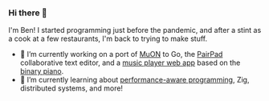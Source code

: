 ### Hi there 👋

I'm Ben! I started programming just before the pandemic, and after a stint as a cook at a few restaurants, I'm back to trying to make stuff.

- 🔭 I’m currently working on a port of [MuON](https://github.com/vshymanskyy/muon) to Go, the [PairPad](https://github.com/burntcarrot/pairpad) collaborative text editor, and a [music player web app](http://piano.benmuth.com/?base=2&notes=D4+E4+F4+G4+A5+C5+D5+E5+F5+G5&) based on the [binary piano](https://binarypiano.com/).
- 🌱 I’m currently learning about [performance-aware programming](https://www.computerenhance.com/p/welcome-to-the-performance-aware), Zig, distributed systems, and more!

<!--
**benmuth/benmuth** is a ✨ _special_ ✨ repository because its `README.md` (this file) appears on your GitHub profile.

Here are some ideas to get you started:

- 🔭 I’m currently working on ...
- 🌱 I’m currently learning ...
- 👯 I’m looking to collaborate on ...
- 🤔 I’m looking for help with ...
- 💬 Ask me about ...
- 📫 How to reach me: ...
- 😄 Pronouns: ...
- ⚡ Fun fact: ...
-->
